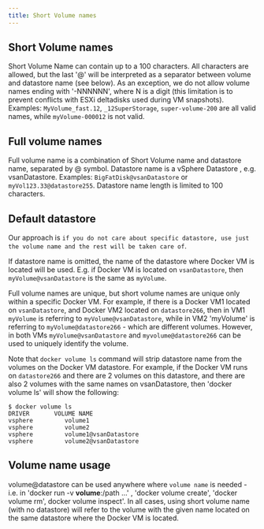 ```yaml
---
title: Short Volume names
---
```


## Short Volume names
Short Volume Name can contain up to a 100 characters.
All characters are allowed, but the last '@' will be interpreted as a separator
between volume and datastore name (see below).
As an exception, we do not allow volume names ending with '-NNNNNN', where
N is a digit (this limitation is to prevent conflicts with ESXi deltadisks used
during VM snapshots). Examples: `MyVolume_fast.12`,  `_12SuperStorage`,
`super-volume-200` are all valid names, while `myVolume-000012` is not valid.


## Full volume names
Full volume name is a combination of Short Volume name and datastore name,
separated by @ symbol.
Datastore name is a vSphere Datastore , e.g. vsanDatastore.
Examples: `BigFatDisk@vsanDatastore` or `myVol123.33@datastore255`.
Datastore name length is limited to 100 characters.


## Default datastore 

Our approach is `if you do not care about specific datastore, use just the volume name and the rest will be taken care of`.

If datastore name is omitted, the name of the datastore where Docker VM is located will be used.
E.g. if Docker VM is located on `vsanDatastore`, then 
`myVolume@vsanDatastore` is the same as `myVolume`. 

Full volume names are unique, but short volume names are unique only within a specific Docker VM. For example, if there is a Docker VM1 located on
`vsanDatastore`, and Docker VM2 located on `datastore266`, then in VM1 `myVolume` is referring to `myVolume@vsanDatastore`, while in VM2 'myVolume' is referring
to `myVolume@datastore266` - which are different volumes. However, in both VMs `myVolume@vsanDatastore` and `myvolume@datastore266` can be used to 
uniquely identify the volume.

Note that `docker volume ls` command will strip datastore name from the volumes on the Docker VM datastore. For example, if the Docker VM runs on `datastore266`
and there are 2 volumes on this datastore, and there are also 2 volumes with the same names on vsanDatastore, then 'docker volume ls' will show
the following:
```
$ docker volume ls
DRIVER       VOLUME NAME
vsphere         volume1
vsphere         volume2
vsphere         volume1@vsanDatastore
vsphere         volume2@vsanDatastore
```

## Volume name usage
volume@datastore can be used anywhere where `volume name` is needed - i.e. in 'docker run -v **volume**:/path ...' ,
'docker volume create', 'docker volume rm', docker volume inspect'. In all cases, using short volume name (with no datastore) will refer to the volume 
with the given name located on the same datastore where the Docker VM is located.

